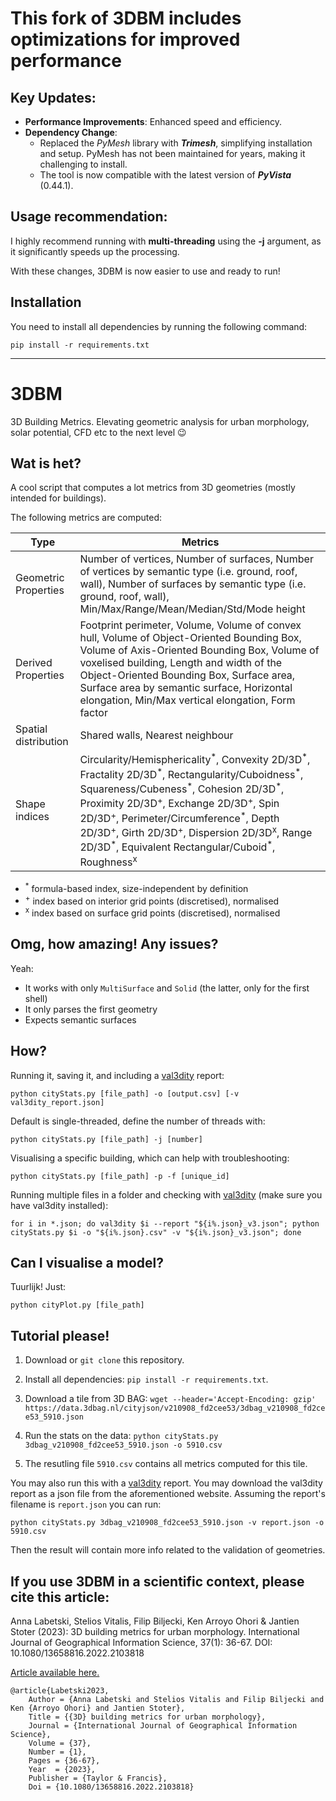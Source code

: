 # This fork of **3DBM** includes optimizations for improved performance

## Key Updates:

- **Performance Improvements**: Enhanced speed and efficiency.
- **Dependency Change**:
     - Replaced the *PyMesh* library with ***Trimesh***, simplifying installation and setup. PyMesh has not been maintained for years, making it challenging to install.
     - The tool is now compatible with the latest version of ***PyVista*** (0.44.1).

## Usage recommendation:
I highly recommend running with **multi-threading** using the **-j** argument, as it significantly speeds up the processing.

With these changes, 3DBM is now easier to use and ready to run!

## Installation

You need to install all dependencies by running the following command:

```
pip install -r requirements.txt
```
___
# 3DBM

3D Building Metrics. Elevating geometric analysis for urban morphology, solar potential, CFD etc to the next level 😉


## Wat is het?

A cool script that computes a lot metrics from 3D geometries (mostly intended for buildings).

The following metrics are computed:

| Type | Metrics |
| --- | --- |
| Geometric Properties | Number of vertices, Number of surfaces, Number of vertices by semantic type (i.e. ground, roof, wall), Number of surfaces by semantic type (i.e. ground, roof, wall), Min/Max/Range/Mean/Median/Std/Mode height |
| Derived Properties | Footprint perimeter, Volume, Volume of convex hull, Volume of Object-Oriented Bounding Box, Volume of Axis-Oriented Bounding Box, Volume of voxelised building, Length and width of the Object-Oriented Bounding Box, Surface area, Surface area by semantic surface, Horizontal elongation, Min/Max vertical elongation, Form factor |
| Spatial distribution | Shared walls, Nearest neighbour |
| Shape indices | Circularity/Hemisphericality<sup>\*</sup>, Convexity 2D/3D<sup>\*</sup>, Fractality 2D/3D<sup>\*</sup>, Rectangularity/Cuboidness<sup>\*</sup>, Squareness/Cubeness<sup>\*</sup>, Cohesion 2D/3D<sup>\*</sup>, Proximity 2D/3D<sup>+</sup>, Exchange 2D/3D<sup>+</sup>, Spin 2D/3D<sup>+</sup>, Perimeter/Circumference<sup>\*</sup>, Depth 2D/3D<sup>+</sup>, Girth 2D/3D<sup>+</sup>, Dispersion 2D/3D<sup>x</sup>, Range 2D/3D<sup>\*</sup>, Equivalent Rectangular/Cuboid<sup>\*</sup>, Roughness<sup>x</sup> |

- <sup>\*</sup> formula-based index, size-independent by definition
- <sup>+</sup> index based on interior grid points (discretised), normalised
- <sup>x</sup> index based on surface grid points (discretised), normalised

## Omg, how amazing! Any issues?

Yeah:
- It works with only `MultiSurface` and `Solid` (the latter, only for the first shell)
- It only parses the first geometry
- Expects semantic surfaces

## How?

Running it, saving it, and including a [val3dity](https://github.com/tudelft3d/val3dity) report:

```
python cityStats.py [file_path] -o [output.csv] [-v val3dity_report.json]
```

Default is single-threaded, define the number of threads with:

```
python cityStats.py [file_path] -j [number]
```

Visualising a specific building, which can help with troubleshooting:

```
python cityStats.py [file_path] -p -f [unique_id]
```

Running multiple files in a folder and checking with [val3dity](https://github.com/tudelft3d/val3dity) (make sure you have val3dity installed):

```
for i in *.json; do val3dity $i --report "${i%.json}_v3.json"; python cityStats.py $i -o "${i%.json}.csv" -v "${i%.json}_v3.json"; done
```

## Can I visualise a model?

Tuurlijk! Just:

```
python cityPlot.py [file_path]
```

## Tutorial please!

1) Download or `git clone` this repository.

2) Install all dependencies: `pip install -r requirements.txt`.

3) Download a tile from 3D BAG: `wget --header='Accept-Encoding: gzip' https://data.3dbag.nl/cityjson/v210908_fd2cee53/3dbag_v210908_fd2cee53_5910.json`

4) Run the stats on the data: `python cityStats.py 3dbag_v210908_fd2cee53_5910.json -o 5910.csv`

5) The resutling file `5910.csv` contains all metrics computed for this tile.

You may also run this with a [val3dity](http://geovalidation.bk.tudelft.nl/val3dity/) report. You may download the val3dity report as a json file from the aforementioned website. Assuming the report's filename is `report.json` you can run:

```
python cityStats.py 3dbag_v210908_fd2cee53_5910.json -v report.json -o 5910.csv
```

Then the result will contain more info related to the validation of geometries.

## If you use 3DBM in a scientific context, please cite this article:

Anna Labetski, Stelios Vitalis, Filip Biljecki, Ken Arroyo Ohori & Jantien Stoter (2023): 3D building metrics for urban morphology. International Journal of Geographical Information Science, 37(1): 36-67. DOI: 10.1080/13658816.2022.2103818 

[Article available here.](https://doi.org/10.1080/13658816.2022.2103818)

```
@article{Labetski2023,
	Author = {Anna Labetski and Stelios Vitalis and Filip Biljecki and Ken {Arroyo Ohori} and Jantien Stoter},
	Title = {{3D} building metrics for urban morphology},
	Journal = {International Journal of Geographical Information Science},
	Volume = {37},
	Number = {1},
	Pages = {36-67},
	Year  = {2023},
	Publisher = {Taylor & Francis},
	Doi = {10.1080/13658816.2022.2103818}
```
